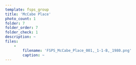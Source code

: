 ```yaml
---
template: fsps_group
title: 'McCabe Place'
photo_count: 1
folder: 7
folder_order: 7
folder_check: 1
description: ~
files:
    -
        filename: 'FSPS_McCabe_Place_001,_1-1-B,_1980.png'
        caption: ~
---
```

